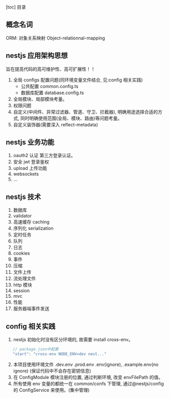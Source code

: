 [toc] 目录

## 概念名词

ORM: 对象关系映射 Object-relationnal-mapping

## nestjs 应用架构思想

旨在提高代码的高可维护性、高可扩展性！！

1. 全局 configs 配置问题(同环境变量文件结合, 见:config 相关实践)
   - 公共配置 common.config.ts
   - 数据库配置 database.config.ts
2. 全局模块、局部模块考量。
3. 权限问题
4. 自定义(中间件、异常过滤器、管道、守卫、拦截器), 明确用途选择合适的方式, 同时明确使用范围(全局、模块、路由)等问题考量。
5. 自定义装饰器(需要深入 reflect-metadata)

## nestjs 业务功能

1. oauth2 认证 第三方登录认证。
2. 安全 jwt 登录鉴权
3. upload 上传功能
4. websockets
5. ...

## nestjs 技术

1. 数据库
2. validator
3. 高速缓存 caching
4. 序列化 serialization
5. 定时任务
6. 队列
7. 日志
8. cookies
9. 事件
10. 压缩
11. 文件上传
12. 流处理文件
13. http 模块
14. session
15. mvc
16. 性能
17. 服务器端事件发送

## config 相关实践

1. nestjs 初始化时没有区分环境的, 故需要 install cross-env。

```js
   // package.json中配置
   "start": "cross-env NODE_ENV=dev nest..."
```

2. 本项目使用环境文件 .dev.env .prod.env .env(ignore), .example.env(no ignore) (保证代码中不会存在密钥信息)
3. 在 ConfigModule 模块注册的位置, 通过判断环境, 改变 envFilePath 的值。
4. 所有使用 env 变量的都统一在 common/confs 下管理, 通过@nestjs/config 的 ConfigService 来使用。(集中管理)
